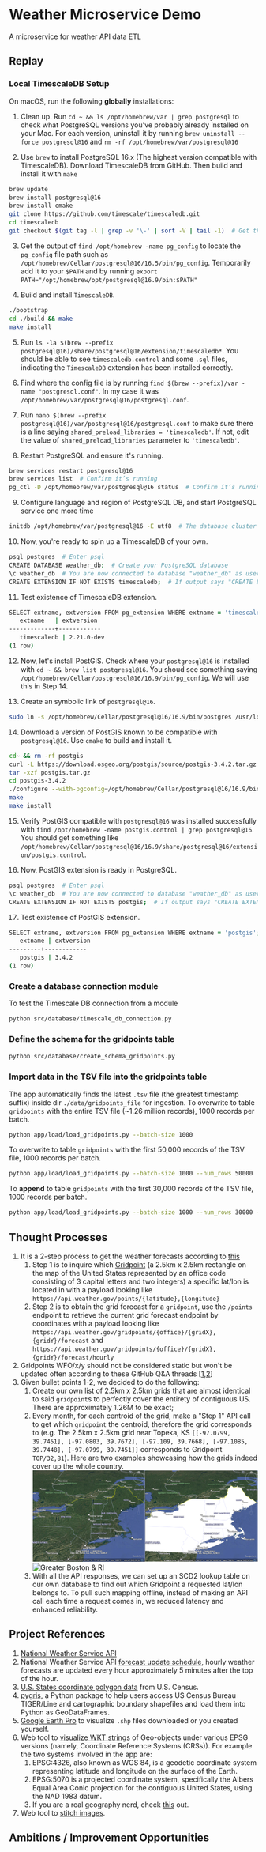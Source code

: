 # Weather Microservice Demo
A microservice for weather API data ETL

## Replay
### Local TimescaleDB Setup
On macOS, run the following **globally** installations:
1. Clean up. Run `cd ~ && ls /opt/homebrew/var | grep postgresql` to check what PostgreSQL versions you've probably already installed on your Mac. For each version, uninstall it by running `brew uninstall --force postgresql@16` and `rm -rf /opt/homebrew/var/postgresql@16`

2. Use `brew` to install PostgreSQL 16.x (The highest version compatible with TimescaleDB). Download TimescaleDB from GitHub. Then build and install it with `make`
```zsh
brew update
brew install postgresql@16
brew install cmake
git clone https://github.com/timescale/timescaledb.git
cd timescaledb
git checkout $(git tag -l | grep -v '\-' | sort -V | tail -1)  # Get the latest stable release
```

3. Get the output of `find /opt/homebrew -name pg_config` to locate the `pg_config` file path such as `/opt/homebrew/Cellar/postgresql@16/16.5/bin/pg_config`. Temporarily add it to your `$PATH` and by running `export PATH="/opt/homebrew/opt/postgresql@16.9/bin:$PATH"`

4. Build and install `TimescaleDB`.
```zsh
./bootstrap
cd ./build && make
make install
```

5. Run `ls -la $(brew --prefix postgresql@16)/share/postgresql@16/extension/timescaledb*`. You should be able to see `timescaledb.control` and some `.sql` files, indicating the `TimescaleDB` extension has been installed correctly.

6. Find where the config file is by running `find $(brew --prefix)/var -name "postgresql.conf"`. In my case it was `/opt/homebrew/var/postgresql@16/postgresql.conf`.

7. Run `nano $(brew --prefix postgresql@16)/var/postgresql@16/postgresql.conf` to make sure there is a line saying `shared_preload_libraries = 'timescaledb'`. If not, edit the value of `shared_preload_libraries` parameter to `'timescaledb'`.

8. Restart PostgreSQL and ensure it's running.
```zsh
brew services restart postgresql@16
brew services list  # Confirm it’s running
pg_ctl -D /opt/homebrew/var/postgresql@16 status  # Confirm it’s running again, with PID this time
```

9. Configure language and region of PostgreSQL DB, and start PostgreSQL service one more time
```zsh
initdb /opt/homebrew/var/postgresql@16 -E utf8  # The database cluster will be initialized with locale "en_US.UTF-8". The default text search configuration will be set to "english".
```

10. Now, you're ready to spin up a TimescaleDB of your own.
```zsh
psql postgres  # Enter psql
CREATE DATABASE weather_db;  # Create your PostgreSQL database
\c weather_db  # You are now connected to database "weather_db" as user "[your_mac_username]".
CREATE EXTENSION IF NOT EXISTS timescaledb;  # If output says "CREATE EXTENSION", it's a success!
```

11. Test existence of TimescaleDB extension.
```zsh
SELECT extname, extversion FROM pg_extension WHERE extname = 'timescaledb';
   extname   | extversion
-------------+------------
   timescaledb | 2.21.0-dev
(1 row)
```

12. Now, let's install PostGIS. Check where your `postgresql@16` is installed with `cd ~ && brew list postgresql@16`. You shoud see something saying `/opt/homebrew/Cellar/postgresql@16/16.9/bin/pg_config`. We will use this in Step 14.

13. Create an symbolic link of `postgresql@16`.
```zsh
sudo ln -s /opt/homebrew/Cellar/postgresql@16/16.9/bin/postgres /usr/local/bin/postgres
```

14. Download a version of PostGIS known to be compatible with `postgresql@16`. Use `cmake` to build and install it.
```zsh
cd~ && rm -rf postgis
curl -L https://download.osgeo.org/postgis/source/postgis-3.4.2.tar.gz -o postgis.tar.gz
tar -xzf postgis.tar.gz
cd postgis-3.4.2
./configure --with-pgconfig=/opt/homebrew/Cellar/postgresql@16/16.9/bin/pg_config  # Or whatever output from Step 12
make
make install
```

15. Verify PostGIS compatible with `postgresql@16` was installed successfully with `find /opt/homebrew -name postgis.control | grep postgresql@16`. You should get something like `/opt/homebrew/Cellar/postgresql@16/16.9/share/postgresql@16/extension/postgis.control`.

16. Now, PostGIS extension is ready in PostgreSQL.
```zsh
psql postgres  # Enter psql
\c weather_db  # You are now connected to database "weather_db" as user "[your_mac_username]".
CREATE EXTENSION IF NOT EXISTS postgis;  # If output says "CREATE EXTENSION", it's a success!
```

17. Test existence of PostGIS extension.
```zsh
SELECT extname, extversion FROM pg_extension WHERE extname = 'postgis';
   extname | extversion
---------+------------
   postgis | 3.4.2
(1 row)
```

### Create a database connection module
To test the Timescale DB connection from a module
```zsh
python src/database/timescale_db_connection.py
```

### Define the schema for the gridpoints table
```zsh
python src/database/create_schema_gridpoints.py
```

### Import data in the TSV file into the gridpoints table
The app automatically finds the latest `.tsv` file (the greatest timestamp suffix) inside dir `./data/gridpoints_file` for ingestion. 
To overwrite to table `gridpoints` with the entire TSV file (~1.26 million records), 1000 records per batch.
```zsh
python app/load/load_gridpoints.py --batch-size 1000
```
To overwrite to table `gridpoints` with the first 50,000 records of the TSV file, 1000 records per batch.
```zsh
python app/load/load_gridpoints.py --batch-size 1000 --num_rows 50000
```
To **append** to table `gridpoints` with the first 30,000 records of the TSV file, 1000 records per batch.
```zsh
python app/load/load_gridpoints.py --batch-size 1000 --num_rows 30000 --mode a
```


## Thought Processes
1. It is a 2-step process to get the weather forecasts according to [this](https://www.weather.gov/documentation/services-web-api)
   1. Step 1 is to inquire which [Gridpoint](https://weather-gov.github.io/api/gridpoints) (a 2.5km x 2.5km rectangle on the map of the United States represented by an office code consisting of 3 capital letters and two integers) a specific lat/lon is located in with a payload looking like `https://api.weather.gov/points/{latitude},{longitude}`
   2. Step 2 is to obtain the grid forecast for a `gridpoint`, use the `/points` endpoint to retrieve the current grid forecast endpoint by coordinates with a payload looking like `https://api.weather.gov/gridpoints/{office}/{gridX},{gridY}/forecast` and `https://api.weather.gov/gridpoints/{office}/{gridX},{gridY}/forecast/hourly`
2. Gridpoints WFO/x/y should not be considered static but won't be updated often according to these GitHub Q&A threads [[1](https://github.com/weather-gov/api/discussions/621),[2](https://github.com/weather-gov/api/discussions/746)]
3. Given bullet points 1-2, we decided to do the following:
   1. Create our own list of 2.5km x 2.5km grids that are almost identical to said `gridpoint`s to perfectly cover the entirety of contiguous US. There are approximately 1.26M to be exact; 
   2. Every month, for each centroid of the grid, make a "Step 1" API call to get which `gridpoint` the centroid, therefore the grid corresponds to (e.g. The 2.5km x 2.5km grid near Topeka, KS `[[-97.0799, 39.7451], [-97.0803, 39.7672], [-97.109, 39.7668], [-97.1085, 39.7448], [-97.0799, 39.7451]]` corresponds to Gridpoint `TOP/32,81`). Here are two examples showcasing how the grids indeed cover up the whole country.
![New England](screenshots/Grid_Coverage_New_England_BW.png)
![Greater Boston & RI](screenshots/Grid_Coverage_Greater_Boston_RI_BW.png)
   3. With all the API responses, we can set up an SCD2 lookup table on our own database to find out which Gridpoint a requested lat/lon belongs to. To pull such mapping offline, instead of making an API call each time a request comes in, we reduced latency and enhanced reliability.

## Project References
1. [National Weather Service API](https://www.weather.gov/documentation/services-web-api)
2. National Weather Service API [forecast update schedule](https://www.weather.gov/gid/nwr_general), hourly weather forecasts are updated every hour approximately 5 minutes after the top of the hour.
3. [U.S. States coordinate polygon data](https://www.census.gov/cgi-bin/geo/shapefiles/index.php?year=2024&layergroup=States+%28and+equivalent%29) from U.S. Census.
4. [pygris](https://walker-data.com/pygris/), a Python package to help users access US Census Bureau TIGER/Line and cartographic boundary shapefiles and load them into Python as GeoDataFrames.
5. [Google Earth Pro](https://www.google.com/earth/outreach/learn/importing-geographic-information-systems-gis-data-in-google-earth/) to visualize `.shp` files downloaded or you created yourself.
6. Web tool to [visualize WKT strings](https://wktmap.com/) of Geo-objects under various EPSG versions (namely, Coordinate Reference Systems (CRSs)). For example the two systems involved in the app are:
   1. EPSG:4326, also known as WGS 84, is a geodetic coordinate system representing latitude and longitude on the surface of the Earth.
   2. EPSG:5070 is a projected coordinate system, specifically the Albers Equal Area Conic projection for the contiguous United States, using the NAD 1983 datum.
   3. If you are a real geography nerd, check [this](https://gis.stackexchange.com/questions/378716/understanding-epsg-in-wkt) out.
7. Web tool to [stitch images](https://pinetools.com/merge-images).

## Ambitions / Improvement Opportunities